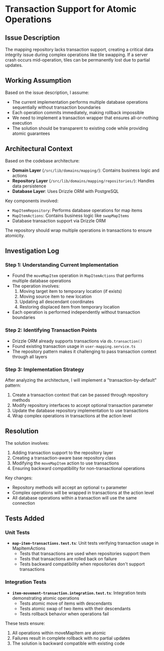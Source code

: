 # Transaction Support for Atomic Operations

## Issue Description
The mapping repository lacks transaction support, creating a critical data integrity issue during complex operations like tile swapping. If a server crash occurs mid-operation, tiles can be permanently lost due to partial updates.

## Working Assumption
Based on the issue description, I assume:
- The current implementation performs multiple database operations sequentially without transaction boundaries
- Each operation commits immediately, making rollback impossible
- We need to implement a transaction wrapper that ensures all-or-nothing execution
- The solution should be transparent to existing code while providing atomic guarantees

## Architectural Context
Based on the codebase architecture:
- **Domain Layer** (`/src/lib/domains/mapping/`): Contains business logic and actions
- **Repository Layer** (`/src/lib/domains/mapping/repositories/`): Handles data persistence
- **Database Layer**: Uses Drizzle ORM with PostgreSQL

Key components involved:
- `MapItemRepository`: Performs database operations for map items
- `MapItemActions`: Contains business logic like `swapMapItems`
- Database transaction support via Drizzle ORM

The repository should wrap multiple operations in transactions to ensure atomicity.

## Investigation Log

### Step 1: Understanding Current Implementation
- Found the `moveMapItem` operation in `MapItemActions` that performs multiple database operations
- The operation involves:
  1. Moving target item to temporary location (if exists)
  2. Moving source item to new location  
  3. Updating all descendant coordinates
  4. Restoring displaced item from temporary location
- Each operation is performed independently without transaction boundaries

### Step 2: Identifying Transaction Points
- Drizzle ORM already supports transactions via `db.transaction()`
- Found existing transaction usage in `user-mapping.service.ts`
- The repository pattern makes it challenging to pass transaction context through all layers

### Step 3: Implementation Strategy
After analyzing the architecture, I will implement a "transaction-by-default" pattern:
1. Create a transaction context that can be passed through repository methods
2. Modify repository interfaces to accept optional transaction parameter
3. Update the database repository implementation to use transactions
4. Wrap complex operations in transactions at the action level

## Resolution

The solution involves:
1. Adding transaction support to the repository layer
2. Creating a transaction-aware base repository class
3. Modifying the `moveMapItem` action to use transactions
4. Ensuring backward compatibility for non-transactional operations

Key changes:
- Repository methods will accept an optional `tx` parameter
- Complex operations will be wrapped in transactions at the action level
- All database operations within a transaction will use the same connection

## Tests Added

### Unit Tests
- **`map-item-transactions.test.ts`**: Unit tests verifying transaction usage in MapItemActions
  - Tests that transactions are used when repositories support them
  - Tests that transactions are rolled back on failure
  - Tests backward compatibility when repositories don't support transactions

### Integration Tests  
- **`item-movement-transaction.integration.test.ts`**: Integration tests demonstrating atomic operations
  - Tests atomic move of items with descendants
  - Tests atomic swap of two items with their descendants
  - Tests rollback behavior when operations fail

These tests ensure:
1. All operations within moveMapItem are atomic
2. Failures result in complete rollback with no partial updates
3. The solution is backward compatible with existing code